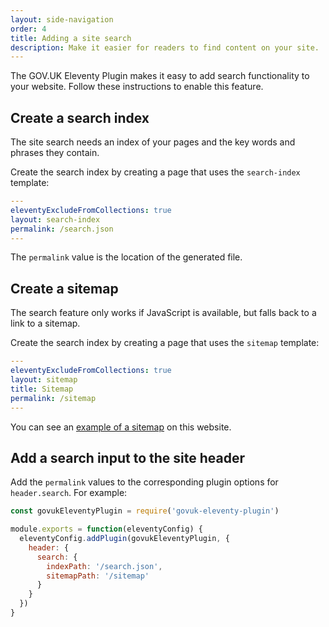 ```yaml
---
layout: side-navigation
order: 4
title: Adding a site search
description: Make it easier for readers to find content on your site.
---
```


The GOV.UK Eleventy Plugin makes it easy to add search functionality to your website. Follow these instructions to enable this feature.

## Create a search index

The site search needs an index of your pages and the key words and phrases they contain.

Create the search index by creating a page that uses the `search-index` template:

```yaml
---
eleventyExcludeFromCollections: true
layout: search-index
permalink: /search.json
---
```

The `permalink` value is the location of the generated file.

## Create a sitemap

The search feature only works if JavaScript is available, but falls back to a link to a sitemap.

Create the search index by creating a page that uses the `sitemap` template:

```yaml
---
eleventyExcludeFromCollections: true
layout: sitemap
title: Sitemap
permalink: /sitemap
---
```

You can see an [example of a sitemap](/sitemap) on this website.

## Add a search input to the site header

Add the `permalink` values to the corresponding plugin options for `header.search`. For example:

```js
const govukEleventyPlugin = require('govuk-eleventy-plugin')

module.exports = function(eleventyConfig) {
  eleventyConfig.addPlugin(govukEleventyPlugin, {
    header: {
      search: {
        indexPath: '/search.json',
        sitemapPath: '/sitemap'
      }
    }
  })
}
```

